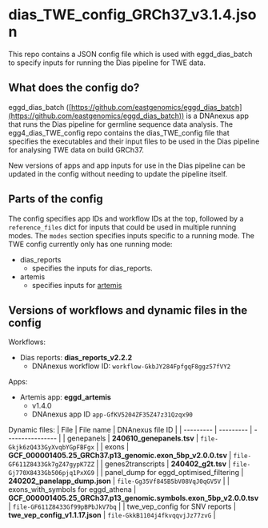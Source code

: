 # dias_TWE_config_GRCh37_v3.1.4.json

This repo contains a JSON config file which is used with eggd_dias_batch to specify inputs for running the Dias pipeline for TWE data.

## What does the config do?
eggd_dias_batch ([https://github.com/eastgenomics/eggd_dias_batch](https://github.com/eastgenomics/eggd_dias_batch)) is a DNAnexus app that runs the Dias pipeline for germline sequence data analysis. The egg4_dias_TWE_config repo contains the dias_TWE_config file that specifies the executables and their input files to be used in the Dias pipeline for analysing TWE data on build GRCh37.

New versions of apps and app inputs for use in the Dias pipeline can be updated in the config without needing to update the pipeline itself.

## Parts of the config
The config specifies app IDs and workflow IDs at the top, followed by a `reference_files` dict for inputs that could be used in multiple running modes. The `modes` section specifies inputs specific to a running mode. The TWE config currently only has one running mode:
* dias_reports
    * specifies the inputs for dias_reports.
* artemis
    * specifies inputs for [artemis](https://github.com/eastgenomics/eggd_artemis)

## Versions of workflows and dynamic files in the config
Workflows:
* Dias reports: **dias_reports_v2.2.2**
    * DNAnexus workflow ID: `workflow-GkbJY284FpfgqF8ggz57fVY2`

Apps:
* Artemis app: **eggd_artemis**
    * v1.4.0
    * DNAnexus app ID `app-GfKV5204ZF35Z47z31Qzqx90`

Dynamic files:
| File      | File name | DNAnexus file ID |
| --------- | --------- | ---------------- |
| genepanels | **240610_genepanels.tsv** | `file-Gkjk6zQ433GyXvqbYGpFBFgx` |
| exons | **GCF_000001405.25_GRCh37.p13_genomic.exon_5bp_v2.0.0.tsv** | `file-GF611Z8433Gk7gZ47gypK7ZZ` |
| genes2transcripts | **240402_g2t.tsv** | `file-Gj770X8433Gb506pjq1PxXG9` |
| panel_dump for eggd_optimised_filtering | **240202_panelapp_dump.json** | `file-Gg35Vf845B5bV08VqJ0qGV5V` |
| exons_with_symbols for eggd_athena | **GCF_000001405.25_GRCh37.p13_genomic.symbols.exon_5bp_v2.0.0.tsv** | `file-GF611Z8433Gf99pBPbJkV7bq` |
| twe_vep_config for SNV reports | **twe_vep_config_v1.1.17.json** | `file-GkkB1104j4fkvqqvjJz77zvG` |
